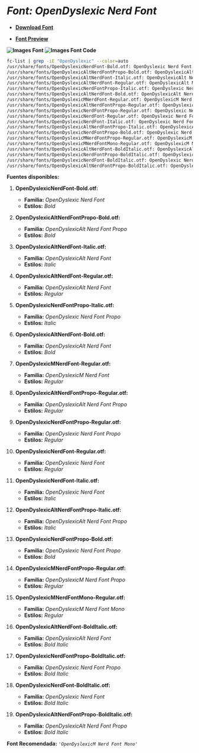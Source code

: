 <!-- Autor: Daniel Benjamin Perez Morales -->
<!-- GitHub: https://github.com/DanielBenjaminPerezMoralesDev13 -->
<!-- Gitlab: https://gitlab.com/DanielBenjaminPerezMoralesDev13 -->
<!-- Correo electrónico: danielperezdev@proton.me -->

# ***Font: OpenDyslexic Nerd Font***

- **[Download Font](https://github.com/ryanoasis/nerd-fonts/releases/download/v3.2.1/OpenDyslexic.zip "https://github.com/ryanoasis/nerd-fonts/releases/download/v3.2.1/OpenDyslexic.zip")**

- **[Font Preview](https://www.programmingfonts.org/#opendyslexic "https://www.programmingfonts.org/#opendyslexic")**

**![Images Font](../../Fonts/OpenDyslexic%20Nerd%20Font.png "Fonts/OpenDyslexic Nerd Font.png")**
**![Images Font Code](../../Font%20Images%20Code/OpenDyslexic%20Nerd%20Font%20Code.png "Font Images Code/OpenDyslexic Nerd Font Code.png")**

```bash
fc-list | grep -iE "OpenDyslexic" --color=auto
/usr/share/fonts/OpenDyslexicNerdFont-Bold.otf: OpenDyslexic Nerd Font:style=Bold
/usr/share/fonts/OpenDyslexicAltNerdFontPropo-Bold.otf: OpenDyslexicAlt Nerd Font Propo:style=Bold
/usr/share/fonts/OpenDyslexicAltNerdFont-Italic.otf: OpenDyslexicAlt Nerd Font:style=Italic
/usr/share/fonts/OpenDyslexicAltNerdFont-Regular.otf: OpenDyslexicAlt Nerd Font:style=Regular
/usr/share/fonts/OpenDyslexicNerdFontPropo-Italic.otf: OpenDyslexic Nerd Font Propo:style=Italic
/usr/share/fonts/OpenDyslexicAltNerdFont-Bold.otf: OpenDyslexicAlt Nerd Font:style=Bold
/usr/share/fonts/OpenDyslexicMNerdFont-Regular.otf: OpenDyslexicM Nerd Font:style=Regular
/usr/share/fonts/OpenDyslexicAltNerdFontPropo-Regular.otf: OpenDyslexicAlt Nerd Font Propo:style=Regular
/usr/share/fonts/OpenDyslexicNerdFontPropo-Regular.otf: OpenDyslexic Nerd Font Propo:style=Regular
/usr/share/fonts/OpenDyslexicNerdFont-Regular.otf: OpenDyslexic Nerd Font:style=Regular
/usr/share/fonts/OpenDyslexicNerdFont-Italic.otf: OpenDyslexic Nerd Font:style=Italic
/usr/share/fonts/OpenDyslexicAltNerdFontPropo-Italic.otf: OpenDyslexicAlt Nerd Font Propo:style=Italic
/usr/share/fonts/OpenDyslexicNerdFontPropo-Bold.otf: OpenDyslexic Nerd Font Propo:style=Bold
/usr/share/fonts/OpenDyslexicMNerdFontPropo-Regular.otf: OpenDyslexicM Nerd Font Propo:style=Regular
/usr/share/fonts/OpenDyslexicMNerdFontMono-Regular.otf: OpenDyslexicM Nerd Font Mono:style=Regular
/usr/share/fonts/OpenDyslexicAltNerdFont-BoldItalic.otf: OpenDyslexicAlt Nerd Font:style=Bold Italic
/usr/share/fonts/OpenDyslexicNerdFontPropo-BoldItalic.otf: OpenDyslexic Nerd Font Propo:style=Bold Italic
/usr/share/fonts/OpenDyslexicNerdFont-BoldItalic.otf: OpenDyslexic Nerd Font:style=Bold Italic
/usr/share/fonts/OpenDyslexicAltNerdFontPropo-BoldItalic.otf: OpenDyslexicAlt Nerd Font Propo:style=Bold Italic
```

**Fuentes disponibles:**

1. **OpenDyslexicNerdFont-Bold.otf:**
   - **Familia:** *OpenDyslexic Nerd Font*
   - **Estilos:** *Bold*

2. **OpenDyslexicAltNerdFontPropo-Bold.otf:**
   - **Familia:** *OpenDyslexicAlt Nerd Font Propo*
   - **Estilos:** *Bold*

3. **OpenDyslexicAltNerdFont-Italic.otf:**
   - **Familia:** *OpenDyslexicAlt Nerd Font*
   - **Estilos:** *Italic*

4. **OpenDyslexicAltNerdFont-Regular.otf:**
   - **Familia:** *OpenDyslexicAlt Nerd Font*
   - **Estilos:** *Regular*

5. **OpenDyslexicNerdFontPropo-Italic.otf:**
   - **Familia:** *OpenDyslexic Nerd Font Propo*
   - **Estilos:** *Italic*

6. **OpenDyslexicAltNerdFont-Bold.otf:**
   - **Familia:** *OpenDyslexicAlt Nerd Font*
   - **Estilos:** *Bold*

7. **OpenDyslexicMNerdFont-Regular.otf:**
   - **Familia:** *OpenDyslexicM Nerd Font*
   - **Estilos:** *Regular*

8. **OpenDyslexicAltNerdFontPropo-Regular.otf:**
   - **Familia:** *OpenDyslexicAlt Nerd Font Propo*
   - **Estilos:** *Regular*

9. **OpenDyslexicNerdFontPropo-Regular.otf:**
   - **Familia:** *OpenDyslexic Nerd Font Propo*
   - **Estilos:** *Regular*

10. **OpenDyslexicNerdFont-Regular.otf:**
    - **Familia:** *OpenDyslexic Nerd Font*
    - **Estilos:** *Regular*

11. **OpenDyslexicNerdFont-Italic.otf:**
    - **Familia:** *OpenDyslexic Nerd Font*
    - **Estilos:** *Italic*

12. **OpenDyslexicAltNerdFontPropo-Italic.otf:**
    - **Familia:** *OpenDyslexicAlt Nerd Font Propo*
    - **Estilos:** *Italic*

13. **OpenDyslexicNerdFontPropo-Bold.otf:**
    - **Familia:** *OpenDyslexic Nerd Font Propo*
    - **Estilos:** *Bold*

14. **OpenDyslexicMNerdFontPropo-Regular.otf:**
    - **Familia:** *OpenDyslexicM Nerd Font Propo*
    - **Estilos:** *Regular*

15. **OpenDyslexicMNerdFontMono-Regular.otf:**
    - **Familia:** *OpenDyslexicM Nerd Font Mono*
    - **Estilos:** *Regular*

16. **OpenDyslexicAltNerdFont-BoldItalic.otf:**
    - **Familia:** *OpenDyslexicAlt Nerd Font*
    - **Estilos:** *Bold Italic*

17. **OpenDyslexicNerdFontPropo-BoldItalic.otf:**
    - **Familia:** *OpenDyslexic Nerd Font Propo*
    - **Estilos:** *Bold Italic*

18. **OpenDyslexicNerdFont-BoldItalic.otf:**
    - **Familia:** *OpenDyslexic Nerd Font*
    - **Estilos:** *Bold Italic*

19. **OpenDyslexicAltNerdFontPropo-BoldItalic.otf:**
    - **Familia:** *OpenDyslexicAlt Nerd Font Propo*
    - **Estilos:** *Bold Italic*

**Font Recomendada:** *`'OpenDyslexicM Nerd Font Mono'`*
